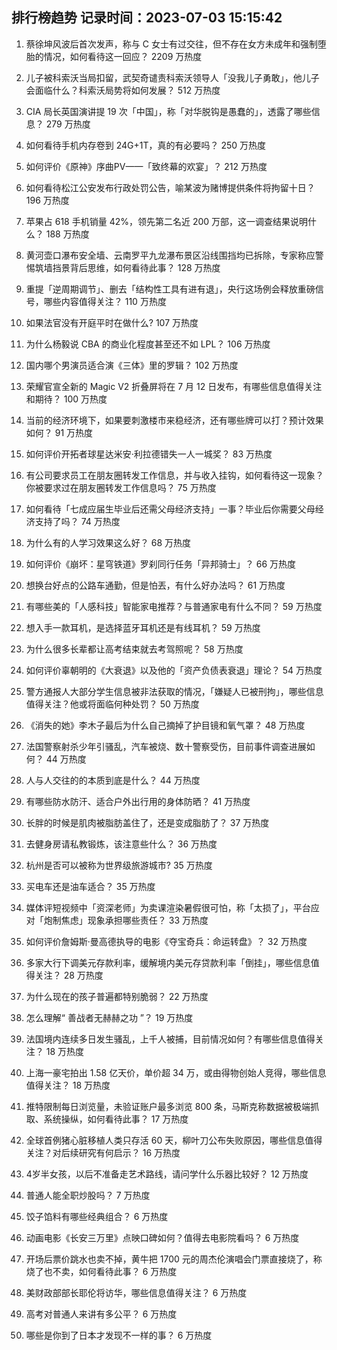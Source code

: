 
## 排行榜趋势 记录时间：2023-07-03 15:15:42
  
  1. 蔡徐坤风波后首次发声，称与 C 女士有过交往，但不存在女方未成年和强制堕胎的情况，如何看待这一回应？ 2209 万热度
    
  2. 儿子被科索沃当局扣留，武契奇谴责科索沃领导人「没我儿子勇敢」，他儿子会面临什么？科索沃局势将如何发展？ 512 万热度
    
  3. CIA 局长英国演讲提 19 次「中国」，称「对华脱钩是愚蠢的」，透露了哪些信息？ 279 万热度
    
  4. 如何看待手机内存卷到 24G+1T，真的有必要吗？ 250 万热度
    
  5. 如何评价《原神》序曲PV——「致终幕的欢宴」？ 212 万热度
    
  6. 如何看待松江公安发布行政处罚公告，喻某波为赌博提供条件将拘留十日？ 196 万热度
    
  7. 苹果占 618 手机销量 42%，领先第二名近 200 万部，这一调查结果说明什么？ 188 万热度
    
  8. 黄河壶口瀑布安全墙、云南罗平九龙瀑布景区沿线围挡均已拆除，专家称应警惕筑墙挡景背后思维，如何看待此事？ 128 万热度
    
  9. 重提「逆周期调节」、删去「结构性工具有进有退」，央行这场例会释放重磅信号，哪些内容值得关注？ 110 万热度
    
  10. 如果法官没有开庭平时在做什么? 107 万热度
    
  11. 为什么杨毅说 CBA 的商业化程度甚至还不如 LPL？ 106 万热度
    
  12. 国内哪个男演员适合演《三体》里的罗辑？ 102 万热度
    
  13. 荣耀官宣全新的 Magic V2 折叠屏将在 7 月 12 日发布，有哪些信息值得关注和期待？ 100 万热度
    
  14. 当前的经济环境下，如果要刺激楼市来稳经济，还有哪些牌可以打？预计效果如何？ 91 万热度
    
  15. 如何评价开拓者球星达米安·利拉德错失一人一城奖？ 83 万热度
    
  16. 有公司要求员工在朋友圈转发工作信息，并与收入挂钩，如何看待这一现象？你被要求过在朋友圈转发工作信息吗？ 75 万热度
    
  17. 如何看待「七成应届生毕业后还需父母经济支持」一事？毕业后你需要父母经济支持了吗？ 74 万热度
    
  18. 为什么有的人学习效果这么好？ 68 万热度
    
  19. 如何评价《崩坏：星穹铁道》罗刹同行任务「异邦骑士」？ 66 万热度
    
  20. 想换台好点的公路车通勤，但是怕丟，有什么好办法吗？ 61 万热度
    
  21. 有哪些美的「人感科技」智能家电推荐？与普通家电有什么不同？ 59 万热度
    
  22. 想入手一款耳机，是选择蓝牙耳机还是有线耳机？ 59 万热度
    
  23. 为什么很多长辈都让高考结束就去考驾照呢？ 58 万热度
    
  24. 如何评价辜朝明的《大衰退》以及他的「资产负债表衰退」理论？ 54 万热度
    
  25. 警方通报人大部分学生信息被非法获取的情况，「嫌疑人已被刑拘」，哪些信息值得关注？他或将面临何种处罚？ 50 万热度
    
  26. 《消失的她》李木子最后为什么自己摘掉了护目镜和氧气罩？ 48 万热度
    
  27. 法国警察射杀少年引骚乱，汽车被烧、数十警察受伤，目前事件调查进展如何？ 44 万热度
    
  28. 人与人交往的的本质到底是什么？ 44 万热度
    
  29. 有哪些防水防汗、适合户外出行用的身体防晒？ 41 万热度
    
  30. 长胖的时候是肌肉被脂肪盖住了，还是变成脂肪了？ 37 万热度
    
  31. 去健身房请私教锻炼，该注意些什么？ 36 万热度
    
  32. 杭州是否可以被称为世界级旅游城市? 35 万热度
    
  33. 买电车还是油车适合？ 35 万热度
    
  34. 媒体评短视频中「资深老师」为卖课渲染暑假很可怕，称「太损了」，平台应对「炮制焦虑」现象承担哪些责任？ 33 万热度
    
  35. 如何评价詹姆斯·曼高德执导的电影《夺宝奇兵：命运转盘》？ 32 万热度
    
  36. 多家大行下调美元存款利率，缓解境内美元存贷款利率「倒挂」，哪些信息值得关注？ 28 万热度
    
  37. 为什么现在的孩子普遍都特别脆弱？ 22 万热度
    
  38. 怎么理解“ 善战者无赫赫之功 ”？ 19 万热度
    
  39. 法国境内连续多日发生骚乱，上千人被捕，目前情况如何？有哪些信息值得关注？ 18 万热度
    
  40. 上海一豪宅拍出 1.58 亿天价，单价超 34 万，或由得物创始人竞得，哪些信息值得关注？ 18 万热度
    
  41. 推特限制每日浏览量，未验证账户最多浏览 800 条，马斯克称数据被极端抓取、系统操纵，如何看待此事？ 17 万热度
    
  42. 全球首例猪心脏移植人类只存活 60 天，柳叶刀公布失败原因，哪些信息值得关注？对后续研究有何启示？ 16 万热度
    
  43. 4岁半女孩，以后不准备走艺术路线，请问学什么乐器比较好？ 12 万热度
    
  44. 普通人能全职炒股吗？ 7 万热度
    
  45. 饺子馅料有哪些经典组合？ 6 万热度
    
  46. 动画电影《长安三万里》点映口碑如何？值得去电影院看吗？ 6 万热度
    
  47. 开场后票价跳水也卖不掉，黄牛把 1700 元的周杰伦演唱会门票直接烧了，称烧了也不卖，如何看待此事？ 6 万热度
    
  48. 美财政部部长耶伦将访华，哪些信息值得关注？ 6 万热度
    
  49. 高考对普通人来讲有多公平？ 6 万热度
    
  50. 哪些是你到了日本才发现不一样的事？ 6 万热度
    
